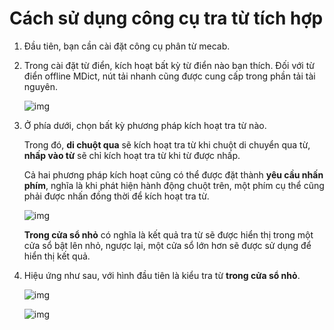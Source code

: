 # Cách sử dụng công cụ tra từ tích hợp

1. Đầu tiên, bạn cần cài đặt công cụ phân từ mecab.

1. Trong cài đặt từ điển, kích hoạt bất kỳ từ điển nào bạn thích. Đối với từ điển offline MDict, nút tải nhanh cũng được cung cấp trong phần tải tài nguyên.
    
    ![img](https://image.lunatranslator.org/en/internaldict3.png)

1. Ở phía dưới, chọn bất kỳ phương pháp kích hoạt tra từ nào.

    Trong đó, **di chuột qua** sẽ kích hoạt tra từ khi chuột di chuyển qua từ, **nhấp vào từ** sẽ chỉ kích hoạt tra từ khi từ được nhấp.

    Cả hai phương pháp kích hoạt cũng có thể được đặt thành **yêu cầu nhấn phím**, nghĩa là khi phát hiện hành động chuột trên, một phím cụ thể cũng phải được nhấn đồng thời để kích hoạt tra từ.

    ![img](https://image.lunatranslator.org/en/internaldict2.png)
    
    **Trong cửa sổ nhỏ** có nghĩa là kết quả tra từ sẽ được hiển thị trong một cửa sổ bật lên nhỏ, ngược lại, một cửa sổ lớn hơn sẽ được sử dụng để hiển thị kết quả.

1. Hiệu ứng như sau, với hình đầu tiên là kiểu tra từ **trong cửa sổ nhỏ**.

    ![img](https://image.lunatranslator.org/zh/internaldict.png)

    ![img](https://image.lunatranslator.org/zh/internaldict1.png)